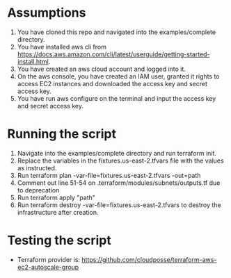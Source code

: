 # Assumptions
1. You have cloned this repo and navigated into the examples/complete directory.
2. You have installed aws cli from https://docs.aws.amazon.com/cli/latest/userguide/getting-started-install.html.
4. You have created an aws cloud account and logged into it. 
5. On the aws console, you have created an IAM user, granted it rights to access EC2 instances and downloaded the access key and secret access key.
6. You have run aws configure on the terminal and input the access key and secret access key.

# Running the script
1. Navigate into the examples/complete directory and run terraform init. 
2. Replace the variables in the fixtures.us-east-2.tfvars file with the values as instructed.
3. Run terraform plan -var-file=fixtures.us-east-2.tfvars -out=path
4. Comment out line 51-54 on .terraform/modules/subnets/outputs.tf due to deprecation
5. Run terraform apply "path"
6. Run terraform destroy -var-file=fixtures.us-east-2.tfvars to destroy the infrastructure after creation. 

# Testing the script

* Terraform provider is: https://github.com/cloudposse/terraform-aws-ec2-autoscale-group
